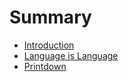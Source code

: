 # Summary

* [Introduction](intro.md)
* [Language is Language](language.md)
* [Printdown](printdown.md)

